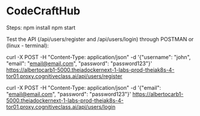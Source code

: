 # CodeCraftHub

Steps:
npm install
npm start

Test the API (/api/users/register and /api/users/login) through POSTMAN or (linux - terminal):

curl -X POST -H "Content-Type: application/json" -d '{"username": "john", "email": "email@email.com", "password": "password123"}' https://albertocarb1-5000.theiadockernext-1-labs-prod-theiak8s-4-tor01.proxy.cognitiveclass.ai/api/users/register

curl -X POST -H "Content-Type: application/json" -d '{"email": "email@email.com", "password": "password123"}' https://albertocarb1-5000.theiadockernext-1-labs-prod-theiak8s-4-tor01.proxy.cognitiveclass.ai/api/users/login